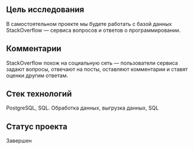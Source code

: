 ## Цель исследования
В самостоятельном проекте мы будете работать с базой данных StackOverflow — сервиса вопросов и ответов о программировании. 

## Комментарии
StackOverflow похож на социальную сеть — пользователи сервиса задают вопросы, отвечают на посты, оставляют комментарии и ставят оценки другим ответам.

## Стек технологий
PostgreSQL, SQL. Обработка данных, выгрузка данных, SQL

## Статус проекта
Завершен
